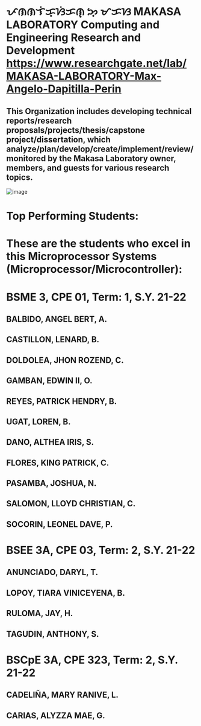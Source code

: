 # ᜉᜈᜈᜎᜒᜃ᜔ᜐᜒᜃᜈ᜔ ᜅ᜔ ᜋᜃᜐ MAKASA LABORATORY Computing and Engineering Research and Development https://www.researchgate.net/lab/MAKASA-LABORATORY-Max-Angelo-Dapitilla-Perin
## This Organization includes developing technical reports/research proposals/projects/thesis/capstone project/dissertation, which analyze/plan/develop/create/implement/review/monitored by the Makasa Laboratory owner, members, and guests for various research topics.
![image](https://user-images.githubusercontent.com/10474143/164570380-528f5ff9-416c-4981-8b1e-dd496d996a49.png)

# Top Performing Students:

# These are the students who excel in this Microprocessor Systems (Microprocessor/Microcontroller):

# **BSME 3, CPE 01, Term: 1, S.Y. 21-22**

## BALBIDO, ANGEL BERT, A.
## CASTILLON, LENARD, B.
## DOLDOLEA, JHON ROZEND, C.
## GAMBAN, EDWIN II, O.
## REYES, PATRICK HENDRY, B.
## UGAT, LOREN, B.
## DANO, ALTHEA IRIS, S.
## FLORES, KING PATRICK, C.
## PASAMBA, JOSHUA, N.
## SALOMON, LLOYD CHRISTIAN, C.
## SOCORIN, LEONEL DAVE, P.


# BSEE 3A, CPE 03, Term: 2, S.Y. 21-22 

## ANUNCIADO, DARYL, T.
## LOPOY, TIARA VINICEYENA, B.
## RULOMA, JAY, H.
## TAGUDIN, ANTHONY, S.


# BSCpE 3A, CPE 323, Term: 2, S.Y. 21-22 

## CADELIÑA, MARY RANIVE, L.
## CARIAS, ALYZZA MAE, G.
